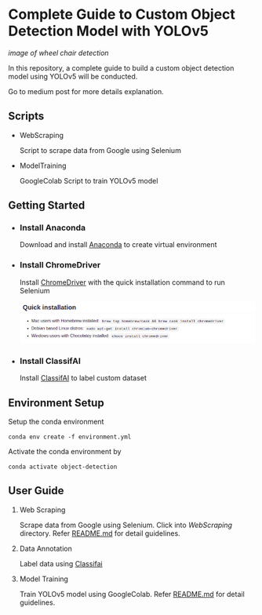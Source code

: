 # Complete Guide to Custom Object Detection Model with YOLOv5

*image of wheel chair detection*

In this repository, a complete guide to build a custom object detection model using YOLOv5 will be conducted.

Go to medium post for more details explanation.

## Scripts
- WebScraping
    
    Script to scrape data from Google using Selenium

- ModelTraining

    GoogleColab Script to train YOLOv5 model

## Getting Started
- ### Install Anaconda
    Download and install [Anaconda](https://www.anaconda.com/products/individual) to create virtual environment

- ### Install ChromeDriver
    Install [ChromeDriver](https://github.com/SeleniumHQ/selenium/wiki/ChromeDriver#quick-installation) with the quick installation command to run Selenium

    ![](./metadata/01.png)

- ### Install ClassifAI
    Install [ClassifAI](https://github.com/CertifaiAI/classifai#installation) to label custom dataset

## Environment Setup
Setup the conda environment

    
    conda env create -f environment.yml

Activate the conda environment by

    conda activate object-detection


## User Guide
1. Web Scraping

    Scrape data from Google using Selenium. Click into *WebScraping* directory. Refer [README.md](./WebScraping/README.md) for detail guidelines.

2. Data Annotation

    Label data using [Classifai](https://github.com/CertifaiAI/classifai)

4. Model Training

    Train YOLOv5 model using GoogleColab. Refer [README.md](./ModelTraining/README.md) for detail guidelines.
